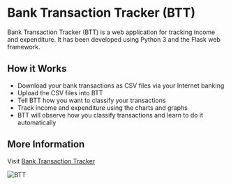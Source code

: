 # Bank Transaction Tracker (BTT)
Bank Transaction Tracker (BTT) is a web application for tracking income and
expenditure. It has been developed using Python 3 and the Flask web framework.

## How it Works
* Download your bank transactions as CSV files via your Internet banking
* Upload the CSV files into BTT
* Tell BTT how you want to classify your transactions
* Track income and expenditure using the charts and graphs
* BTT will observe how you classify transactions and learn to do it automatically

## More Information
Visit [Bank Transaction Tracker](https://www.galojix.com/bank-transaction-tracker/)

![BTT](https://www.galojix.com/static/media/uploads/.thumbnails/pft.png/pft-300x300.png)
